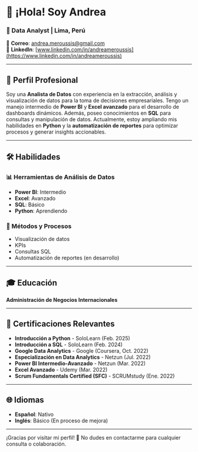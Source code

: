 # 👋 ¡Hola! Soy Andrea

### 🎯 Data Analyst | Lima, Perú

📧 **Correo**: [andrea.meroussis@gmail.com](mailto:andrea.meroussis@gmail.com)  
🔗 **LinkedIn**: [www.linkedin.com/in/andreameroussis](https://www.linkedin.com/in/andreameroussis)

---

## 📝 Perfil Profesional

Soy una **Analista de Datos** con experiencia en la extracción, análisis y visualización de datos para la toma de decisiones empresariales. Tengo un manejo intermedio de **Power BI** y **Excel avanzado** para el desarrollo de dashboards dinámicos. Además, poseo conocimientos en **SQL** para consultas y manipulación de datos. Actualmente, estoy ampliando mis habilidades en **Python** y la **automatización de reportes** para optimizar procesos y generar insights accionables.

---

## 🛠️ Habilidades

### 📊 Herramientas de Análisis de Datos
- **Power BI**: Intermedio
- **Excel**: Avanzado
- **SQL**: Básico
- **Python**: Aprendiendo

### 📌 Métodos y Procesos
- Visualización de datos
- KPIs
- Consultas SQL
- Automatización de reportes (en desarrollo)

---

## 🎓 Educación

**Administración de Negocios Internacionales**

---

## 📜 Certificaciones Relevantes

- **Introducción a Python** - SoloLearn (Feb. 2025)
- **Introducción a SQL** - SoloLearn (Feb. 2024)
- **Google Data Analytics** - Google (Coursera, Oct. 2022)
- **Especialización en Data Analytics** - Netzun (Jul. 2022)
- **Power BI Intermedio-Avanzado** - Netzun (Mar. 2022)
- **Excel Avanzado** - Udemy (Mar. 2022)
- **Scrum Fundamentals Certified (SFC)** - SCRUMstudy (Ene. 2022)

---

## 🌐 Idiomas

- **Español**: Nativo
- **Inglés**: Básico (En proceso de mejora)

---

¡Gracias por visitar mi perfil! 🚀 No dudes en contactarme para cualquier consulta o colaboración.
